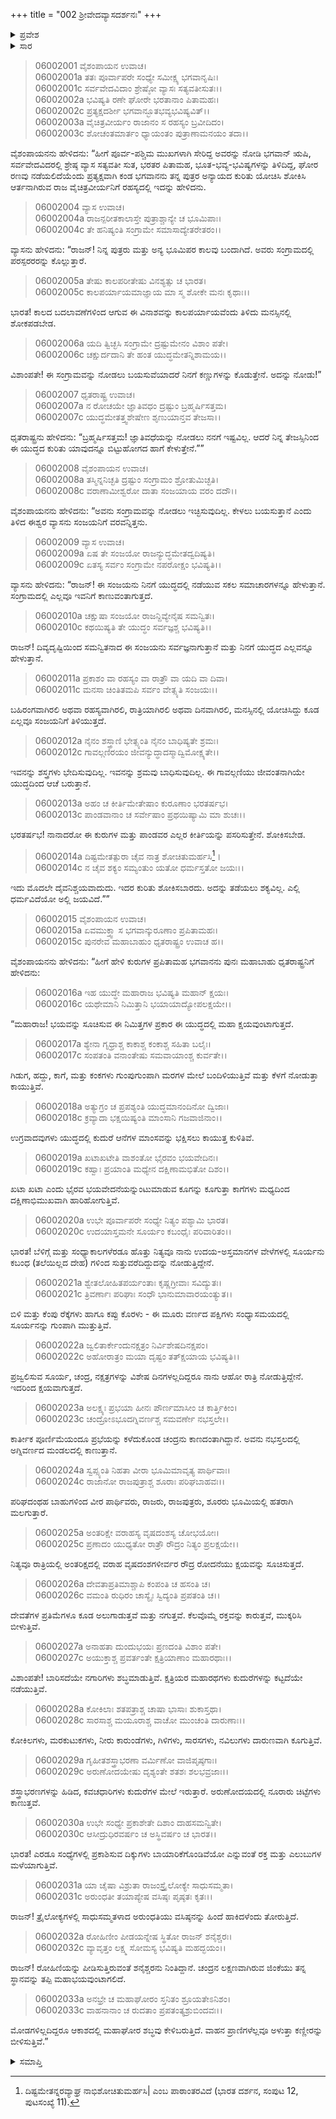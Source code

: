 +++
title = "002 ಶ್ರೀವೇದವ್ಯಾಸದರ್ಶನಃ"
+++

<details><summary>ಪ್ರವೇಶ</summary>


।।   ಓಂ ಓಂ ನಮೋ ನಾರಾಯಣಾಯ।।   ಶ್ರೀ ವೇದವ್ಯಾಸಾಯ ನಮಃ ।।

ಶ್ರೀ ಕೃಷ್ಣದ್ವೈಪಾಯನ ವೇದವ್ಯಾಸ ವಿರಚಿತ  

**ಶ್ರೀ ಮಹಾಭಾರತ**

**ಭೀಷ್ಮ ಪರ್ವ**

**ಜಂಬೂಖಂಡವಿನಿರ್ಮಾಣ ಪರ್ವ**

**ಅಧ್ಯಾಯ 2**

</details>

<details><summary>ಸಾರ</summary>

ವ್ಯಾಸನು ಸಂಜಯನಿಗೆ ದಿವ್ಯದೃಷ್ಠಿಯನ್ನಿತ್ತು ಧೃತರಾಷ್ಟ್ರನಿಗೆ ಯುದ್ಧದ ವರ್ಣನೆಯನ್ನು ಮಾಡಲು ಹೇಳಿದುದು (1-14). ಯುದ್ಧದಲ್ಲಿ ಮಹಾಕ್ಷಯವನ್ನು ಸೂಚಿಸುವ ಭಯಾನಕ ನಿಮಿತ್ತಗಳ ಕುರಿತು ವ್ಯಾಸನು ಹೇಳಿದುದು (15-33).


</details>


> 06002001 ವೈಶಂಪಾಯನ ಉವಾಚ।   
06002001a ತತಃ ಪೂರ್ವಾಪರೇ ಸಂಧ್ಯೇ ಸಮೀಕ್ಷ್ಯ ಭಗವಾನೃಷಿಃ।   
06002001c ಸರ್ವವೇದವಿದಾಂ ಶ್ರೇಷ್ಠೋ ವ್ಯಾಸಃ ಸತ್ಯವತೀಸುತಃ।।   
06002002a ಭವಿಷ್ಯತಿ ರಣೇ ಘೋರೇ ಭರತಾನಾಂ ಪಿತಾಮಹಃ।   
06002002c ಪ್ರತ್ಯಕ್ಷದರ್ಶೀ ಭಗವಾನ್ಭೂತಭವ್ಯಭವಿಷ್ಯವಿತ್।।   
06002003a ವೈಚಿತ್ರವೀರ್ಯಂ ರಾಜಾನಂ ಸ ರಹಸ್ಯಂ ಬ್ರವೀದಿದಂ।   
06002003c ಶೋಚಂತಮಾರ್ತಂ ಧ್ಯಾಯಂತಂ ಪುತ್ರಾಣಾಮನಯಂ ತದಾ।।

ವೈಶಂಪಾಯನನು ಹೇಳಿದನು: “ಹೀಗೆ ಪೂರ್ವ-ಪಶ್ಚಿಮ ಮುಖಗಳಾಗಿ ಸೇರಿದ್ದ ಅವರನ್ನು ನೋಡಿ ಭಗವಾನ್ ಋಷಿ, ಸರ್ವವೇದವಿದರಲ್ಲಿ ಶ್ರೇಷ್ಠ ವ್ಯಾಸ ಸತ್ಯವತೀ ಸುತ, ಭರತರ ಪಿತಾಮಹ, ಭೂತ-ಭವ್ಯ-ಭವಿಷ್ಯಗಳನ್ನು ತಿಳಿದಿದ್ದ, ಘೋರ ರಣವು ನಡೆಯಲಿದೆಯೆಂದು ಪ್ರತ್ಯಕ್ಷವಾಗಿ ಕಂಡ ಭಗವಾನನು ತನ್ನ ಪುತ್ರರ ಅನ್ಯಾಯದ ಕುರಿತು ಯೋಚಿಸಿ ಶೋಕಿಸಿ ಆರ್ತನಾಗಿರುವ ರಾಜ ವೈಚಿತ್ರವೀರ್ಯನಿಗೆ ರಹಸ್ಯದಲ್ಲಿ ಇದನ್ನು ಹೇಳಿದನು.

> 06002004 ವ್ಯಾಸ ಉವಾಚ।   
06002004a ರಾಜನ್ಪರೀತಕಾಲಾಸ್ತೇ ಪುತ್ರಾಶ್ಚಾನ್ಯೇ ಚ ಭೂಮಿಪಾಃ।   
06002004c ತೇ ಹನಿಷ್ಯಂತಿ ಸಂಗ್ರಾಮೇ ಸಮಾಸಾದ್ಯೇತರೇತರಂ।।

ವ್ಯಾಸನು ಹೇಳಿದನು: “ರಾಜನ್! ನಿನ್ನ ಪುತ್ರರು ಮತ್ತು ಅನ್ಯ ಭೂಮಿಪರ ಕಾಲವು ಬಂದಾಗಿದೆ. ಅವರು ಸಂಗ್ರಾಮದಲ್ಲಿ ಪರಸ್ಪರರರನ್ನು ಕೊಲ್ಲುತ್ತಾರೆ.

> 06002005a ತೇಷು ಕಾಲಪರೀತೇಷು ವಿನಶ್ಯತ್ಸು ಚ ಭಾರತ।   
06002005c ಕಾಲಪರ್ಯಾಯಮಾಜ್ಞಾಯ ಮಾ ಸ್ಮ ಶೋಕೇ ಮನಃ ಕೃಥಾಃ।।

ಭಾರತ! ಕಾಲದ ಬದಲಾವಣೆಗಳಿಂದ ಆಗುವ ಈ ವಿನಾಶವನ್ನು ಕಾಲಪರ್ಯಾಯವೆಂದು ತಿಳಿದು ಮನಸ್ಸಿನಲ್ಲಿ ಶೋಕಪಡಬೇಡ.

> 06002006a ಯದಿ ತ್ವಿಚ್ಛಸಿ ಸಂಗ್ರಾಮೇ ದ್ರಷ್ಟುಮೇನಂ ವಿಶಾಂ ಪತೇ।   
06002006c ಚಕ್ಷುರ್ದದಾನಿ ತೇ ಹಂತ ಯುದ್ಧಮೇತನ್ನಿಶಾಮಯ।।

ವಿಶಾಂಪತೇ! ಈ ಸಂಗ್ರಾಮವನ್ನು ನೋಡಲು ಬಯಸುವೆಯಾದರೆ ನಿನಗೆ ಕಣ್ಣುಗಳನ್ನು ಕೊಡುತ್ತೇನೆ. ಅದನ್ನು ನೋಡು!”

> 06002007 ಧೃತರಾಷ್ಟ್ರ ಉವಾಚ।   
06002007a ನ ರೋಚಯೇ ಜ್ಞಾತಿವಧಂ ದ್ರಷ್ಟುಂ ಬ್ರಹ್ಮರ್ಷಿಸತ್ತಮ।   
06002007c ಯುದ್ಧಮೇತತ್ತ್ವಶೇಷೇಣ ಶೃಣುಯಾನ್ತವ ತೇಜಸಾ।।

ಧೃತರಾಷ್ಟ್ರನು ಹೇಳಿದನು: “ಬ್ರಹ್ಮರ್ಷಿಸತ್ತಮ! ಜ್ಞಾತಿವಧೆಯನ್ನು ನೋಡಲು ನನಗೆ ಇಷ್ಟವಿಲ್ಲ. ಆದರೆ ನಿನ್ನ ತೇಜಸ್ಸಿನಿಂದ ಈ ಯುದ್ಧದ ಕುರಿತು ಯಾವುದನ್ನೂ ಬಿಟ್ಟುಹೋಗದ ಹಾಗೆ ಕೇಳುತ್ತೇನೆ.””

> 06002008 ವೈಶಂಪಾಯನ ಉವಾಚ।   
06002008a ತಸ್ಮಿನ್ನನಿಚ್ಛತಿ ದ್ರಷ್ಟುಂ ಸಂಗ್ರಾಮಂ ಶ್ರೋತುಮಿಚ್ಛತಿ।   
06002008c ವರಾಣಾಮೀಶ್ವರೋ ದಾತಾ ಸಂಜಯಾಯ ವರಂ ದದೌ।।

ವೈಶಂಪಾಯನನು ಹೇಳಿದನು: “ಅವನು ಸಂಗ್ರಾಮವನ್ನು ನೋಡಲು ಇಚ್ಛಿಸುವುದಿಲ್ಲ. ಕೇಳಲು ಬಯಸುತ್ತಾನೆ ಎಂದು ತಿಳಿದ ಈಶ್ವರ ವ್ಯಾಸನು ಸಂಜಯನಿಗೆ ವರವನ್ನಿತ್ತನು.

> 06002009 ವ್ಯಾಸ ಉವಾಚ।   
06002009a ಏಷ ತೇ ಸಂಜಯೋ ರಾಜನ್ಯುದ್ಧಮೇತದ್ವದಿಷ್ಯತಿ।   
06002009c ಏತಸ್ಯ ಸರ್ವಂ ಸಂಗ್ರಾಮೇ ನಪರೋಕ್ಷಂ ಭವಿಷ್ಯತಿ।।

ವ್ಯಾಸನು ಹೇಳಿದನು: “ರಾಜನ್! ಈ ಸಂಜಯನು ನಿನಗೆ ಯುದ್ಧದಲ್ಲಿ ನಡೆಯುವ ಸಕಲ ಸಮಾಚಾರಗಳನ್ನೂ ಹೇಳುತ್ತಾನೆ. ಸಂಗ್ರಾಮದಲ್ಲಿ ಎಲ್ಲವೂ ಇವನಿಗೆ ಕಾಣುವಂತಾಗುತ್ತದೆ.

> 06002010a ಚಕ್ಷುಷಾ ಸಂಜಯೋ ರಾಜನ್ದಿವ್ಯೇನೈಷ ಸಮನ್ವಿತಃ।   
06002010c ಕಥಯಿಷ್ಯತಿ ತೇ ಯುದ್ಧಂ ಸರ್ವಜ್ಞಶ್ಚ ಭವಿಷ್ಯತಿ।।

ರಾಜನ್! ದಿವ್ಯದೃಷ್ಟಿಯಿಂದ ಸಮನ್ವಿತನಾದ ಈ ಸಂಜಯನು ಸರ್ವಜ್ಞನಾಗುತ್ತಾನೆ ಮತ್ತು ನಿನಗೆ ಯುದ್ಧದ ಎಲ್ಲವನ್ನೂ ಹೇಳುತ್ತಾನೆ.

> 06002011a ಪ್ರಕಾಶಂ ವಾ ರಹಸ್ಯಂ ವಾ ರಾತ್ರೌ ವಾ ಯದಿ ವಾ ದಿವಾ।   
06002011c ಮನಸಾ ಚಿಂತಿತಮಪಿ ಸರ್ವಂ ವೇತ್ಸ್ಯತಿ ಸಂಜಯಃ।।

ಬಹಿರಂಗವಾಗಿರಲಿ ಅಥವಾ ರಹಸ್ಯವಾಗಿರಲಿ, ರಾತ್ರಿಯಾಗಿರಲಿ ಅಥವಾ ದಿನವಾಗಿರಲಿ, ಮನಸ್ಸಿನಲ್ಲಿ ಯೋಚಿಸಿದ್ದು ಕೂಡ ಏಲ್ಲವೂ ಸಂಜಯನಿಗೆ ತಿಳಿಯುತ್ತದೆ.

> 06002012a ನೈನಂ ಶಸ್ತ್ರಾಣಿ ಭೇತ್ಸ್ಯಂತಿ ನೈನಂ ಬಾಧಿಷ್ಯತೇ ಶ್ರಮಃ।   
06002012c ಗಾವಲ್ಗಣಿರಯಂ ಜೀವನ್ಯುದ್ಧಾದಸ್ಮಾದ್ವಿಮೋಕ್ಷ್ಯತೇ।।

ಇವನನ್ನು ಶಸ್ತ್ರಗಳು ಭೇದಿಸುವುದಿಲ್ಲ. ಇವನನ್ನು ಶ್ರಮವು ಬಾಧಿಸುವುದಿಲ್ಲ. ಈ ಗಾವಲ್ಗಣಿಯು ಜೀವಂತನಾಗಿಯೇ ಯುದ್ಧದಿಂದ ಆಚೆ ಬರುತ್ತಾನೆ.

> 06002013a ಅಹಂ ಚ ಕೀರ್ತಿಮೇತೇಷಾಂ ಕುರೂಣಾಂ ಭರತರ್ಷಭ।   
06002013c ಪಾಂಡವಾನಾಂ ಚ ಸರ್ವೇಷಾಂ ಪ್ರಥಯಿಷ್ಯಾಮಿ ಮಾ ಶುಚಃ।।

ಭರತರ್ಷಭ! ನಾನಾದರೋ ಈ ಕುರುಗಳ ಮತ್ತು ಪಾಂಡವರ ಎಲ್ಲರ ಕೀರ್ತಿಯನ್ನು ಪಸರಿಸುತ್ತೇನೆ. ಶೋಕಿಸಬೇಡ.

> 06002014a ದಿಷ್ಟಮೇತತ್ಪುರಾ ಚೈವ ನಾತ್ರ ಶೋಚಿತುಮರ್ಹಸಿ[^1]।   
06002014c ನ ಚೈವ ಶಕ್ಯಂ ಸಮ್ಯಂತುಂ ಯತೋ ಧರ್ಮಸ್ತತೋ ಜಯಃ।।

ಇದು ಮೊದಲೇ ದೈವನಿಶ್ಚಯವಾದುದು. ಇದರ ಕುರಿತು ಶೋಕಿಸಬಾರದು. ಅದನ್ನು ತಡೆಯಲು ಶಕ್ಯವಿಲ್ಲ. ಎಲ್ಲಿ ಧರ್ಮವಿದೆಯೋ ಅಲ್ಲಿ ಜಯವಿದೆ.””

> 06002015 ವೈಶಂಪಾಯನ ಉವಾಚ।   
06002015a ಏವಮುಕ್ತ್ವಾ ಸ ಭಗವಾನ್ಕುರೂಣಾಂ ಪ್ರಪಿತಾಮಹಃ।   
06002015c ಪುನರೇವ ಮಹಾಬಾಹುಂ ಧೃತರಾಷ್ಟ್ರಂ ಉವಾಚ ಹ।।

ವೈಶಂಪಾಯನನು ಹೇಳಿದನು: “ಹೀಗೆ ಹೇಳಿ ಕುರುಗಳ ಪ್ರಪಿತಾಮಹ ಭಗವಾನನು ಪುನಃ ಮಹಾಬಾಹು ಧೃತರಾಷ್ಟ್ರನಿಗೆ ಹೇಳಿದನು:

> 06002016a ಇಹ ಯುದ್ಧೇ ಮಹಾರಾಜ ಭವಿಷ್ಯತಿ ಮಹಾನ್ ಕ್ಷಯಃ।   
06002016c ಯಥೇಮಾನಿ ನಿಮಿತ್ತಾನಿ ಭಯಾಯಾದ್ಯೋಪಲಕ್ಷಯೇ।।

“ಮಹಾರಾಜ! ಭಯವನ್ನು ಸೂಚಿಸುವ ಈ ನಿಮಿತ್ತಗಳ ಪ್ರಕಾರ ಈ ಯುದ್ಧದಲ್ಲಿ ಮಹಾ ಕ್ಷಯವುಂಟಾಗುತ್ತದೆ.

> 06002017a ಶ್ಯೇನಾ ಗೃಧ್ರಾಶ್ಚ ಕಾಕಾಶ್ಚ ಕಂಕಾಶ್ಚ ಸಹಿತಾ ಬಲೈಃ।   
06002017c ಸಂಪತಂತಿ ವನಾಂತೇಷು ಸಮವಾಯಾಂಶ್ಚ ಕುರ್ವತೇ।।

ಗಿಡುಗ, ಹದ್ದು, ಕಾಗೆ, ಮತ್ತು ಕಂಕಗಳು ಗುಂಪುಗುಂಪಾಗಿ ಮರಗಳ ಮೇಲೆ ಬಂದಿಳಿಯುತ್ತಿವೆ ಮತ್ತು ಕೆಳಗೆ ನೋಡುತ್ತಾ ಕಾಯುತ್ತಿವೆ.

> 06002018a ಅತ್ಯುಗ್ರಂ ಚ ಪ್ರಪಶ್ಯಂತಿ ಯುದ್ಧಮಾನಂದಿನೋ ದ್ವಿಜಾಃ।   
06002018c ಕ್ರವ್ಯಾದಾ ಭಕ್ಷಯಿಷ್ಯಂತಿ ಮಾಂಸಾನಿ ಗಜವಾಜಿನಾಂ।।

ಉಗ್ರವಾದವುಗಳು ಯುದ್ಧದಲ್ಲಿ ಕುದುರೆ ಆನೆಗಳ ಮಾಂಸವನ್ನು ಭಕ್ಷಿಸಲು ಕಾಯುತ್ತ ಕುಳಿತಿವೆ.

> 06002019a ಖಟಾಖಟೇತಿ ವಾಶಂತೋ ಭೈರವಂ ಭಯವೇದಿನಃ।   
06002019c ಕಹ್ವಾಃ ಪ್ರಯಾಂತಿ ಮಧ್ಯೇನ ದಕ್ಷಿಣಾಮಭಿತೋ ದಿಶಂ।।

ಖಟಾ ಖಟಾ ಎಂದು ಭೈರವ ಭಯವೇದನೆಯನ್ನುಂಟುಮಾಡುವ ಕೂಗನ್ನು ಕೂಗುತ್ತಾ ಕಾಗೆಗಳು ಮಧ್ಯದಿಂದ ದಕ್ಷಿಣಾಭಿಮುಖವಾಗಿ ಹಾರಿಹೋಗುತ್ತಿವೆ.

> 06002020a ಉಭೇ ಪೂರ್ವಾಪರೇ ಸಂಧ್ಯೇ ನಿತ್ಯಂ ಪಶ್ಯಾಮಿ ಭಾರತ।   
06002020c ಉದಯಾಸ್ತಮನೇ ಸೂರ್ಯಂ ಕಬಂಧೈಃ ಪರಿವಾರಿತಂ।।

ಭಾರತ! ಬೆಳಿಗ್ಗೆ ಮತ್ತು ಸಂಧ್ಯಾಕಾಲಗಳೆರಡೂ ಹೊತ್ತು ನಿತ್ಯವೂ ನಾನು ಉದಯ-ಅಸ್ತಮಾನಗಳ ವೇಳೆಗಳಲ್ಲಿ ಸೂರ್ಯನು ಕಬಂಧ (ತಲೆಯಿಲ್ಲದ ದೇಹ) ಗಳಿಂದ ಸುತ್ತುವರೆದಿದ್ದುದನ್ನು ನೋಡುತ್ತಿದ್ದೇನೆ.

> 06002021a ಶ್ವೇತಲೋಹಿತಪರ್ಯಂತಾಃ ಕೃಷ್ಣಗ್ರೀವಾಃ ಸವಿದ್ಯುತಃ।   
06002021c ತ್ರಿವರ್ಣಾಃ ಪರಿಘಾಃ ಸಂಧೌ ಭಾನುಮಾವಾರಯಂತ್ಯುತ।।

ಬಿಳಿ ಮತ್ತು ಕೆಂಪು ರೆಕ್ಕೆಗಳು ಹಾಗೂ ಕಪ್ಪು ಕೊರಳು - ಈ ಮೂರು ವರ್ಣದ ಪಕ್ಷಿಗಳು ಸಂಧ್ಯಾಸಮಯದಲ್ಲಿ ಸೂರ್ಯನನ್ನು ಗುಂಪಾಗಿ ಮುತ್ತುತ್ತಿವೆ.

> 06002022a ಜ್ವಲಿತಾರ್ಕೇಂದುನಕ್ಷತ್ರಂ ನಿರ್ವಿಶೇಷದಿನಕ್ಷಪಂ।   
06002022c ಅಹೋರಾತ್ರಂ ಮಯಾ ದೃಷ್ಟಂ ತತ್ಕ್ಷಯಾಯ ಭವಿಷ್ಯತಿ।।

ಪ್ರಜ್ವಲಿಸುವ ಸೂರ್ಯ, ಚಂದ್ರ, ನಕ್ಷತ್ರಗಳನ್ನು ವಿಶೇಷ ದಿನಗಳಲ್ಲದಿದ್ದರೂ ನಾನು ಆಹೋ ರಾತ್ರಿ ನೋಡುತ್ತಿದ್ದೇನೆ. ಇದರಿಂದ ಕ್ಷಯವಾಗುತ್ತದೆ.

> 06002023a ಅಲಕ್ಷ್ಯಃ ಪ್ರಭಯಾ ಹೀನಃ ಪೌರ್ಣಮಾಸೀಂ ಚ ಕಾರ್ತ್ತಿಕೀಂ।   
06002023c ಚಂದ್ರೋಽಭೂದಗ್ನಿವರ್ಣಶ್ಚ ಸಮವರ್ಣೇ ನಭಸ್ತಲೇ।।

ಕಾರ್ತೀಕ ಪೂರ್ಣಿಮೆಯಂದೂ ಪ್ರಭೆಯನ್ನು ಕಳೆದುಕೊಂಡ ಚಂದ್ರನು ಕಾಣದಂತಾಗಿದ್ದಾನೆ. ಅವನು ನಭಸ್ತಲದಲ್ಲಿ ಅಗ್ನಿವರ್ಣದ ಮಂಡಲದಲ್ಲಿ ಕಾಣುತ್ತಾನೆ.

> 06002024a ಸ್ವಪ್ಸ್ಯಂತಿ ನಿಹತಾ ವೀರಾ ಭೂಮಿಮಾವೃತ್ಯ ಪಾರ್ಥಿವಾಃ।   
06002024c ರಾಜಾನೋ ರಾಜಪುತ್ರಾಶ್ಚ ಶೂರಾಃ ಪರಿಘಬಾಹವಃ।।

ಪರಿಘದಂಥಹ ಬಾಹುಗಳಿಂದ ವೀರ ಪಾರ್ಥಿವರು, ರಾಜರು, ರಾಜಪುತ್ರರು, ಶೂರರು ಭೂಮಿಯಲ್ಲಿ ಹತರಾಗಿ ಮಲಗುತ್ತಾರೆ.

> 06002025a ಅಂತರಿಕ್ಷೇ ವರಾಹಸ್ಯ ವೃಷದಂಶಸ್ಯ ಚೋಭಯೋಃ।   
06002025c ಪ್ರಣಾದಂ ಯುಧ್ಯತೋ ರಾತ್ರೌ ರೌದ್ರಂ ನಿತ್ಯಂ ಪ್ರಲಕ್ಷಯೇ।।

ನಿತ್ಯವೂ ರಾತ್ರಿಯಲ್ಲಿ ಅಂತರಿಕ್ಷದಲ್ಲಿ ವರಾಹ ವೃಷದಂಶಗಳೀರ್ವರ ರೌದ್ರ ರೋದನೆಯು ಕ್ಷಯವನ್ನು ಸೂಚಿಸುತ್ತದೆ.

> 06002026a ದೇವತಾಪ್ರತಿಮಾಶ್ಚಾಪಿ ಕಂಪಂತಿ ಚ ಹಸಂತಿ ಚ।   
06002026c ವಮಂತಿ ರುಧಿರಂ ಚಾಸ್ಯೈಃ ಸ್ವಿದ್ಯಂತಿ ಪ್ರಪತಂತಿ ಚ।।

ದೇವತೆಗಳ ಪ್ರತಿಮೆಗಳೂ ಕೂಡ ಅಲುಗಾಡುತ್ತವೆ ಮತ್ತು ನಗುತ್ತವೆ. ಕೆಲವೊಮ್ಮೆ ರಕ್ತವನ್ನು ಕಾರುತ್ತವೆ, ಮುಕ್ಕರಿಸಿ ಬೀಳುತ್ತಿವೆ.

> 06002027a ಅನಾಹತಾ ದುಂದುಭಯಃ ಪ್ರಣದಂತಿ ವಿಶಾಂ ಪತೇ।   
06002027c ಅಯುಕ್ತಾಶ್ಚ ಪ್ರವರ್ತಂತೇ ಕ್ಷತ್ರಿಯಾಣಾಂ ಮಹಾರಥಾಃ।।

ವಿಶಾಂಪತೇ! ಬಾರಿಸದೆಯೇ ನಗಾರಿಗಳು ಶಬ್ಧಮಾಡುತ್ತಿವೆ. ಕ್ಷತ್ರಿಯರ ಮಹಾರಥಗಳು ಕುದುರೆಗಳನ್ನು ಕಟ್ಟದೆಯೇ ನಡೆಯುತ್ತಿವೆ.

> 06002028a ಕೋಕಿಲಾಃ ಶತಪತ್ರಾಶ್ಚ ಚಾಷಾ ಭಾಸಾಃ ಶುಕಾಸ್ತಥಾ।   
06002028c ಸಾರಸಾಶ್ಚ ಮಯೂರಾಶ್ಚ ವಾಚೋ ಮುಂಚಂತಿ ದಾರುಣಾಃ।।

ಕೋಕಿಲಗಳು, ಮರಕುಟುಕಗಳು, ನೀರು ಕಾರುಂಡೆಗಳು, ಗಿಳಿಗಳು, ಸಾರಸಗಳು, ನವಿಲುಗಳು ದಾರುಣವಾಗಿ ಕೂಗುತ್ತಿವೆ.

> 06002029a ಗೃಹೀತಶಸ್ತ್ರಾಭರಣಾ ವರ್ಮಿಣೋ ವಾಜಿಪೃಷ್ಠಗಾಃ।   
06002029c ಅರುಣೋದಯೇಷು ದೃಶ್ಯಂತೇ ಶತಶಃ ಶಲಭವ್ರಜಾಃ।।

ಶಸ್ತ್ರಾಭರಣಗಳನ್ನು ಹಿಡಿದ, ಕವಚಧಾರಿಗಳು ಕುದುರೆಗಳ ಮೇಲೆ ಇರುತ್ತಾರೆ. ಅರುಣೋದಯದಲ್ಲಿ ನೂರಾರು ಚಿಟ್ಟೆಗಳು ಕಾಣುತ್ತವೆ.

> 06002030a ಉಭೇ ಸಂಧ್ಯೇ ಪ್ರಕಾಶೇತೇ ದಿಶಾಂ ದಾಹಸಮನ್ವಿತೇ।   
06002030c ಆಸೀದ್ರುಧಿರವರ್ಷಂ ಚ ಅಸ್ಥಿವರ್ಷಂ ಚ ಭಾರತ।।

ಭಾರತ! ಎರಡೂ ಸಂಧ್ಯೆಗಳಲ್ಲಿ ಪ್ರಕಾಶಿಸುವ ದಿಕ್ಕುಗಳು ಬಾಯಾರಿಕೆಗೊಂಡಿವೆಯೋ ಎನ್ನುವಂತೆ ರಕ್ತ ಮತ್ತು ಎಲುಬುಗಳ ಮಳೆಯಾಗುತ್ತಿವೆ.

> 06002031a ಯಾ ಚೈಷಾ ವಿಶ್ರುತಾ ರಾಜಂಸ್ತ್ರೈಲೋಕ್ಯೇ ಸಾಧುಸಮ್ಮತಾ।   
06002031c ಅರುಂಧತೀ ತಯಾಪ್ಯೇಷ ವಸಿಷ್ಠಃ ಪೃಷ್ಠತಃ ಕೃತಃ।।

ರಾಜನ್! ತ್ರೈಲೋಕ್ಯಗಳಲ್ಲಿ ಸಾಧುಸಮ್ಮತಳಾದ ಅರುಂಧತಿಯು ವಸಿಷ್ಠನನ್ನು ಹಿಂದೆ ಹಾಕಿದಳೆಂದು ತೋರುತ್ತಿದೆ.

> 06002032a ರೋಹಿಣೀಂ ಪೀಡಯನ್ನೇಷ ಸ್ಥಿತೋ ರಾಜನ್ ಶನೈಶ್ಚರಃ।   
06002032c ವ್ಯಾವೃತ್ತಂ ಲಕ್ಷ್ಮ ಸೋಮಸ್ಯ ಭವಿಷ್ಯತಿ ಮಹದ್ಭಯಂ।।

ರಾಜನ್! ರೋಹಿಣಿಯನ್ನು ಪೀಡಿಸುತ್ತಿರುವಂತೆ ಶನೈಶ್ಚರನು ನಿಂತಿದ್ದಾನೆ. ಚಂದ್ರನ ಲಕ್ಷಣವಾಗಿರುವ ಜಿಂಕೆಯು ತನ್ನ ಸ್ಥಾನವನ್ನು ತಪ್ಪಿ ಮಹಾಭಯವುಂಟಾಗಲಿದೆ.

> 06002033a ಅನಭ್ರೇ ಚ ಮಹಾಘೋರಂ ಸ್ತನಿತಂ ಶ್ರೂಯತೇಽನಿಶಂ।   
06002033c ವಾಹನಾನಾಂ ಚ ರುದತಾಂ ಪ್ರಪತಂತ್ಯಶ್ರುಬಿಂದವಃ।।

ಮೋಡಗಳಿಲ್ಲದಿದ್ದರೂ ಆಕಾಶದಲ್ಲಿ ಮಹಾಘೋರ ಶಬ್ಧವು ಕೇಳಿಬರುತ್ತಿದೆ. ವಾಹನ ಪ್ರಾಣಿಗಳೆಲ್ಲವೂ ಅಳುತ್ತಾ ಕಣ್ಣೀರನ್ನು ಬೀಳಿಸುತ್ತಿವೆ.”


<details><summary>ಸಮಾಪ್ತಿ</summary>

ಇತಿ ಶ್ರೀ ಮಹಾಭಾರತೇ ಭೀಷ್ಮ ಪರ್ವಣಿ ಜಂಬೂಖಂಡವಿನಿರ್ಮಾಣ ಪರ್ವಣಿ ಶ್ರೀವೇದವ್ಯಾಸದರ್ಶನೇ ದ್ವಿತೀಯೋಽಧ್ಯಾಯಃ।।  
ಇದು ಶ್ರೀ ಮಹಾಭಾರತದಲ್ಲಿ ಭೀಷ್ಮ ಪರ್ವದಲ್ಲಿ ಜಂಬೂಖಂಡವಿನಿರ್ಮಾಣ ಪರ್ವದಲ್ಲಿ ಶ್ರೀವೇದವ್ಯಾಸದರ್ಶನ ಎನ್ನುವ ಎರಡನೇ ಅಧ್ಯಾಯವು.


</details>

[^1]: ದಿಷ್ಟಮೇತನ್ನರವ್ಯಾಘ್ರ ನಾಭಿಶೋಚಿತುಮರ್ಹಸಿ| ಎಂಬ ಪಾಠಾಂತರವಿದೆ (ಭಾರತ ದರ್ಶನ, ಸಂಪುಟ 12, ಪುಟಸಂಖ್ಯೆ 11).
